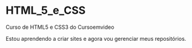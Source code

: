 # HTML_5_e_CSS
 Curso de HTML5 e CSS3 do Cursoemvideo

 Estou aprendendo a criar sites e agora vou gerenciar meus repositórios.
